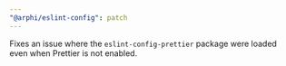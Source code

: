 ```yaml
---
"@arphi/eslint-config": patch
---
```


Fixes an issue where the `eslint-config-prettier` package were loaded even when Prettier is not enabled.
